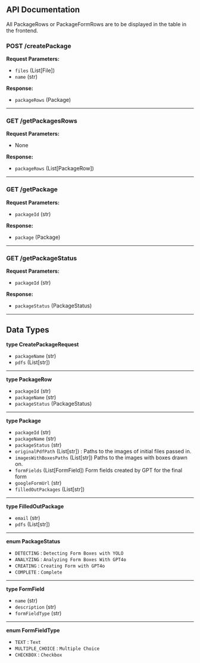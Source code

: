 ## API Documentation

All PackageRows or PackageFormRows are to be displayed in the table in the frontend.

### POST /createPackage
**Request Parameters:**
- `files` (List[File])
- `name` (str)

**Response:**
- `packageRows` (Package)

---------------------------------------------------------------------------------------------

### GET /getPackagesRows
**Request Parameters:**
- None

**Response:**
- `packageRows` (List[PackageRow])

---------------------------------------------------------------------------------------------

### GET /getPackage
**Request Parameters:**
- `packageId` (str)

**Response:**
- `package` (Package)

---------------------------------------------------------------------------------------------

### GET /getPackageStatus
**Request Parameters:**
- `packageId` (str)

**Response:**
- `packageStatus` (PackageStatus)








---------------------------------------------------------------------------------------------

## Data Types

**type CreatePackageRequest**
- `packageName` (str)
- `pdfs` (List[str])

---------------------------------------------------------------------------------------------

**type PackageRow**
- `packageId` (str)
- `packageName` (str)
- `packageStatus` (PackageStatus)

---------------------------------------------------------------------------------------------

**type Package**
- `packageId` (str)
- `packageName` (str)
- `packageStatus` (str)
- `originalPdfPath` (List[str]) :               Paths to the images of initial files passed in.
- `imagesWithBoxesPaths` (List[str])         Paths to the images with boxes drawn on.
- `formFields` (List[FormField])        Form fields created by GPT for the final form
- `googleFormUrl` (str)
- `filledOutPackages` (List[str])

---------------------------------------------------------------------------------------------

**type FilledOutPackage**
- `email` (str)
- `pdfs` (List[str])

---------------------------------------------------------------------------------------------

**enum PackageStatus**
- `DETECTING` : `Detecting Form Boxes with YOLO`
- `ANALYZING` : `Analyzing Form Boxes With GPT4o`
- `CREATING` : `Creating Form with GPT4o`
- `COMPLETE` : `Complete`

---------------------------------------------------------------------------------------------

**type FormField**
- `name` (str)
- `description` (str)
- `formFieldType` (str)

---------------------------------------------------------------------------------------------

**enum FormFieldType**
- `TEXT` : `Text`
- `MULTIPLE_CHOICE` : `Multiple Choice`
- `CHECKBOX` : `Checkbox`
